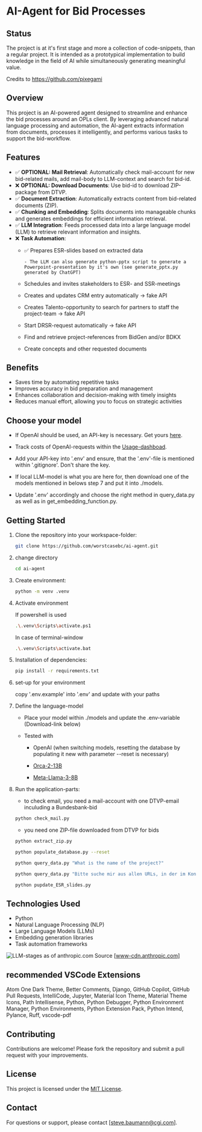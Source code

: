 # AI-Agent for Bid Processes

## Status

The project is at it's first stage and more a collection of code-snippets, than a regular project. It is intended as a prototypical implementation to build knowledge in the field of AI while simultaneously generating meaningful value. 

Credits to https://github.com/pixegami

## Overview

This project is an AI-powered agent designed to streamline and enhance the bid processes around an OPLs client. By leveraging advanced natural language processing and automation, the AI-agent extracts information from documents, processes it intelligently, and performs various tasks to support the bid-workflow.

## Features

- &#9989; **OPTIONAL: Mail Retrieval**: Automatically check mail-account for new bid-related mails, add mail-body to LLM-context and search for bid-id.
- &#10060; **OPTIONAL: Download Documents**: Use bid-id to download ZIP-package from DTVP.
- &#9989; **Document Extraction**: Automatically extracts content from bid-related documents (ZIP).
- &#9989; **Chunking and Embedding**: Splits documents into manageable chunks and generates embeddings for efficient information retrieval.
- &#9989; **LLM Integration**: Feeds processed data into a large language model (LLM) to retrieve relevant information and insights.
- &#10060; **Task Automation**:
    - &#9989; Prepares ESR-slides based on extracted data

          - The LLM can also generate python-pptx script to generate a Powerpoint-presentation by it's own (see generate_pptx.py generated by ChatGPT)
    - Schedules and invites stakeholders to ESR- and SSR-meetings
    - Creates and updates CRM entry automatically -> fake API
    - Creates Talento-opportunity to search for partners to staff the project-team -> fake API
    - Start DRSR-request automatically -> fake API
    - Find and retrieve project-references from BidGen and/or BDKX
    - Create concepts and other requested documents

## Benefits

- Saves time by automating repetitive tasks
- Improves accuracy in bid preparation and management
- Enhances collaboration and decision-making with timely insights
- Reduces manual effort, allowing you to focus on strategic activities

## Choose your model

- If OpenAI should be used, an API-key is necessary. Get yours [here](https://platform.openai.com/).
- Track costs of OpenAI-requests within the [Usage-dashboad](https://platform.openai.com/usage).
- Add your API-key into '.env' and ensure, that the '.env'-file is mentioned within '.gitignore'. Don't share the key.

- If local LLM-model is what you are here for, then download one of the models mentioned in belows step 7 and put it into ./models. 

- Update '.env' accordingly and choose the right method in query_data.py as well as in get_embedding_function.py.

## Getting Started

1. Clone the repository into your workspace-folder:
     ```bash
     git clone https://github.com/worstcasebc/ai-agent.git
     ```

2. change directory
     ```bash
     cd ai-agent
     ```

3. Create environment:
     ```bash
     python -m venv .venv
     ```

4. Activate environment
     
     If powershell is used
     ```bash
     .\.venv\Scripts\activate.ps1
     ```
     In case of terminal-window
     ```bash
     .\.venv\Scripts\activate.bat
     ```

5. Installation of dependencies:
     ```bash
     pip install -r requirements.txt
     ```

6. set-up for your environment

     copy '.env.example' into '.env' and update with your paths

7. Define the language-model

     * Place your model within ./models and update the .env-variable (Download-link below)
     
     * Tested with

          * OpenAI (when switching models, resetting the database by populating it new with parameter --reset is necessary)

          * [Orca-2-13B](https://huggingface.co/TheBloke/Orca-2-13B-GGUF/blob/main/orca-2-13b.Q4_0.gguf)

          * [Meta-Llama-3-8B](https://huggingface.co/QuantFactory/Meta-Llama-3-8B-Instruct-GGUF/blob/main/Meta-Llama-3-8B-Instruct.Q4_0.gguf)

8. Run the application-parts:
     
     - to check email, you need a mail-account with one DTVP-email inculuding a Bundesbank-bid
     ```bash
     python check_mail.py
     ```

     - you need one ZIP-file downloaded from DTVP for bids
     ```bash
     python extract_zip.py
     ```
     ```bash
     python populate_database.py --reset
     ```
     ```bash
     python query_data.py "What is the name of the project?"
     ```
      ```bash
     python query_data.py "Bitte suche mir aus allen URLs, in der im Kontext bereitgestellten Mail von DTVP, diejenige URL heraus, die zur Projektanfrage der Deutschen Bundesbank, Zentralbereich Beschaffungen gehört und exztrahiere mir die in dieser URL genannte ID, welche mit 'CX beginnt."
     ```
     ```bash
     python pupdate_ESR_slides.py
     ```

## Technologies Used

- Python
- Natural Language Processing (NLP)
- Large Language Models (LLMs)
- Embedding generation libraries
- Task automation frameworks

![LLM-stages as of anthropic.com](https://www-cdn.anthropic.com/images/4zrzovbb/website/7418719e3dab222dccb379b8879e1dc08ad34c78-2401x1000.png)
Source [www-cdn.anthropic.com] 

## recommended VSCode Extensions

Atom One Dark Theme, Better Comments, Django, GitHub Copilot, GitHub Pull Requests, IntelliCode, Jupyter, Material Icon Theme, Material Theme Icons, Path Intellisense, Python,
Python Debugger, Python Environment Manager, Python Environments, Python Extension Pack, Python Intend, Pylance, Ruff, vscode-pdf

## Contributing

Contributions are welcome! Please fork the repository and submit a pull request with your improvements.

## License

This project is licensed under the [MIT License](LICENSE).

## Contact

For questions or support, please contact [steve.baumann@cgi.com].
